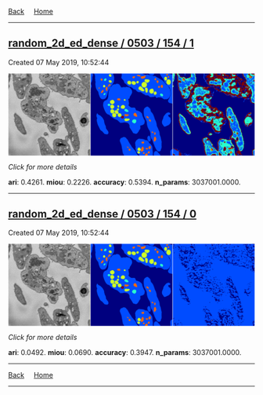 
[Back](..)&nbsp;&nbsp;&nbsp;&nbsp;&nbsp;[Home](https://leapmanlab.github.io/snapshots)

---

<div class="summary"><a href="1"><h2>random_2d_ed_dense / 0503 / 154 / 1</h2></a><p>Created 07 May 2019, 10:52:44
</p><a href="1"><img src="1/media/summary.png" align="center"></a><p>
<i>Click for more details</i>
</p></div>

**ari**: 0.4261. **miou**: 0.2226. **accuracy**: 0.5394. **n_params**: 3037001.0000. 

---

<div class="summary"><a href="0"><h2>random_2d_ed_dense / 0503 / 154 / 0</h2></a><p>Created 07 May 2019, 10:52:44
</p><a href="0"><img src="0/media/summary.png" align="center"></a><p>
<i>Click for more details</i>
</p></div>

**ari**: 0.0492. **miou**: 0.0690. **accuracy**: 0.3947. **n_params**: 3037001.0000. 

---

[Back](..)&nbsp;&nbsp;&nbsp;&nbsp;&nbsp;[Home](https://leapmanlab.github.io/snapshots)

---